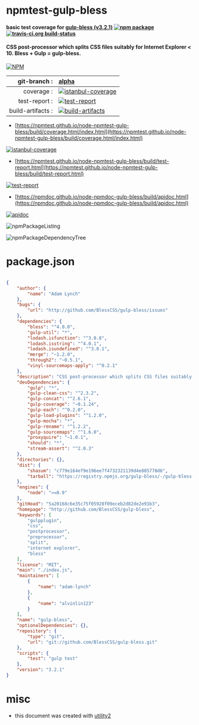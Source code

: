 # npmtest-gulp-bless

#### basic test coverage for  [gulp-bless (v3.2.1)](http://github.com/BlessCSS/gulp-bless)  [![npm package](https://img.shields.io/npm/v/npmtest-gulp-bless.svg?style=flat-square)](https://www.npmjs.org/package/npmtest-gulp-bless) [![travis-ci.org build-status](https://api.travis-ci.org/npmtest/node-npmtest-gulp-bless.svg)](https://travis-ci.org/npmtest/node-npmtest-gulp-bless)

#### CSS post-processor which splits CSS files suitably for Internet Explorer < 10. Bless + Gulp = gulp-bless.

[![NPM](https://nodei.co/npm/gulp-bless.png?downloads=true&downloadRank=true&stars=true)](https://www.npmjs.com/package/gulp-bless)

| git-branch : | [alpha](https://github.com/npmtest/node-npmtest-gulp-bless/tree/alpha)|
|--:|:--|
| coverage : | [![istanbul-coverage](https://npmtest.github.io/node-npmtest-gulp-bless/build/coverage.badge.svg)](https://npmtest.github.io/node-npmtest-gulp-bless/build/coverage.html/index.html)|
| test-report : | [![test-report](https://npmtest.github.io/node-npmtest-gulp-bless/build/test-report.badge.svg)](https://npmtest.github.io/node-npmtest-gulp-bless/build/test-report.html)|
| build-artifacts : | [![build-artifacts](https://npmtest.github.io/node-npmtest-gulp-bless/glyphicons_144_folder_open.png)](https://github.com/npmtest/node-npmtest-gulp-bless/tree/gh-pages/build)|

- [https://npmtest.github.io/node-npmtest-gulp-bless/build/coverage.html/index.html](https://npmtest.github.io/node-npmtest-gulp-bless/build/coverage.html/index.html)

[![istanbul-coverage](https://npmtest.github.io/node-npmtest-gulp-bless/build/screenCapture.buildCi.browser.%252Ftmp%252Fbuild%252Fcoverage.lib.html.png)](https://npmtest.github.io/node-npmtest-gulp-bless/build/coverage.html/index.html)

- [https://npmtest.github.io/node-npmtest-gulp-bless/build/test-report.html](https://npmtest.github.io/node-npmtest-gulp-bless/build/test-report.html)

[![test-report](https://npmtest.github.io/node-npmtest-gulp-bless/build/screenCapture.buildCi.browser.%252Ftmp%252Fbuild%252Ftest-report.html.png)](https://npmtest.github.io/node-npmtest-gulp-bless/build/test-report.html)

- [https://npmdoc.github.io/node-npmdoc-gulp-bless/build/apidoc.html](https://npmdoc.github.io/node-npmdoc-gulp-bless/build/apidoc.html)

[![apidoc](https://npmdoc.github.io/node-npmdoc-gulp-bless/build/screenCapture.buildCi.browser.%252Ftmp%252Fbuild%252Fapidoc.html.png)](https://npmdoc.github.io/node-npmdoc-gulp-bless/build/apidoc.html)

![npmPackageListing](https://npmtest.github.io/node-npmtest-gulp-bless/build/screenCapture.npmPackageListing.svg)

![npmPackageDependencyTree](https://npmtest.github.io/node-npmtest-gulp-bless/build/screenCapture.npmPackageDependencyTree.svg)



# package.json

```json

{
    "author": {
        "name": "Adam Lynch"
    },
    "bugs": {
        "url": "http://github.com/BlessCSS/gulp-bless/issues"
    },
    "dependencies": {
        "bless": "^4.0.0",
        "gulp-util": "*",
        "lodash.isfunction": "^3.0.8",
        "lodash.isstring": "^4.0.1",
        "lodash.isundefined": "^3.0.1",
        "merge": "~1.2.0",
        "through2": "~0.5.1",
        "vinyl-sourcemaps-apply": "^0.2.1"
    },
    "description": "CSS post-processor which splits CSS files suitably for Internet Explorer < 10. Bless + Gulp = gulp-bless.",
    "devDependencies": {
        "gulp": "*",
        "gulp-clean-css": "^2.3.2",
        "gulp-concat": "^2.6.1",
        "gulp-coverage": "~0.1.24",
        "gulp-each": "^0.2.0",
        "gulp-load-plugins": "^1.2.0",
        "gulp-mocha": "*",
        "gulp-rename": "^1.2.2",
        "gulp-sourcemaps": "^1.6.0",
        "proxyquire": "~1.0.1",
        "should": "*",
        "stream-assert": "^2.0.3"
    },
    "directories": {},
    "dist": {
        "shasum": "c779e164ef9e196ee7f4732321139d4e805778d6",
        "tarball": "https://registry.npmjs.org/gulp-bless/-/gulp-bless-3.2.1.tgz"
    },
    "engines": {
        "node": ">=0.9"
    },
    "gitHead": "5a20168c6e35c75f05928f09eceb2d82de2e91b3",
    "homepage": "http://github.com/BlessCSS/gulp-bless",
    "keywords": [
        "gulpplugin",
        "css",
        "postprocessor",
        "preprocessor",
        "split",
        "internet explorer",
        "bless"
    ],
    "license": "MIT",
    "main": "./index.js",
    "maintainers": [
        {
            "name": "adam-lynch"
        },
        {
            "name": "alvinlin123"
        }
    ],
    "name": "gulp-bless",
    "optionalDependencies": {},
    "repository": {
        "type": "git",
        "url": "git://github.com/BlessCSS/gulp-bless.git"
    },
    "scripts": {
        "test": "gulp test"
    },
    "version": "3.2.1"
}
```



# misc
- this document was created with [utility2](https://github.com/kaizhu256/node-utility2)
